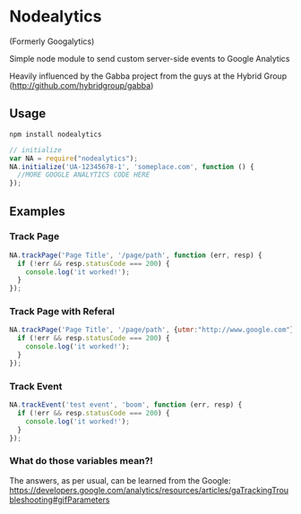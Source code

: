 # Nodealytics

(Formerly Googalytics)

Simple node module to send custom server-side events to Google Analytics

Heavily influenced by the Gabba project from the guys at the Hybrid Group (http://github.com/hybridgroup/gabba)

## Usage

`npm install nodealytics`

```javascript
// initialize
var NA = require("nodealytics");
NA.initialize('UA-12345678-1', 'someplace.com', function () {
  //MORE GOOGLE ANALYTICS CODE HERE
});
```

## Examples

### Track Page

```javascript
NA.trackPage('Page Title', '/page/path', function (err, resp) {
  if (!err && resp.statusCode === 200) {
    console.log('it worked!');
  }
});
```

### Track Page with Referal

```javascript
NA.trackPage('Page Title', '/page/path', {utmr:"http://www.google.com"}, function (err, resp) {
  if (!err && resp.statusCode === 200) {
    console.log('it worked!');
  }
});
```

### Track Event

```javascript
NA.trackEvent('test event', 'boom', function (err, resp) {
  if (!err && resp.statusCode === 200) {
    console.log('it worked!');
  }
});
```


### What do those variables mean?!

The answers, as per usual, can be learned from the Google: https://developers.google.com/analytics/resources/articles/gaTrackingTroubleshooting#gifParameters
